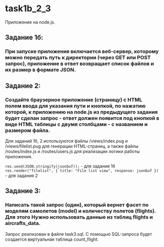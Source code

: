 # task1b_2_3
Приложение на node.js. 
## Задание 1б:
### При запуске приложения включается веб-сервер, которому можно передать путь к директории (через GET или POST запрос), приложение в ответ возвращает список файлов и их размер в формате JSON.

## Задание 2:
### Создайте браузерное приложение (страницу) c HTML полем ввода для указания пути и кнопкой, по нажатию которой, к приложению на node.js из предыдущего задания будет сделан запрос - ответ должен появится под кнопкой в виде HTML таблицы с двумя столбцами - с названием и размером файла.

Для заданий 1б, 2 используются файлы /views/index.pug и /views/filelist.pug для генерации HTML-страниц, а также файлы /routes/index.js и /routes/users.js для реализации логики работы приложения.

`res.send(JSON.stringify(jsonbuf));` - для задания 1б
`res.render("filelist", {
       title: "File list view",
       response: jsonbuf
     })` - для задания 2
## Задание 3:
### Написать такой запрос (один), который вернет фасет по моделям самолетов (model) и количеству полетов (flights). Для этого Нужно использовать данные из таблиц flights и aircrafts_data.

Запрос реализован в файле task3.sql. С помощью SQL-запроса будет создается виртуальная таблица count_flight.
